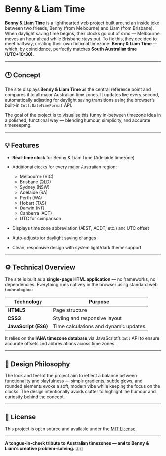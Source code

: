 # Benny & Liam Time

**Benny & Liam Time** is a lighthearted web project built around an inside joke between two friends, Benny (from Melbourne) and Liam (from Brisbane). When daylight saving time begins, their clocks go out of sync — Melbourne moves an hour ahead while Brisbane stays put. To fix this, they decided to meet halfway, creating their own fictional timezone: **Benny & Liam Time** — which, by coincidence, perfectly matches **South Australian time (UTC+10:30)**.

---

## 🕒 Concept

The site displays **Benny & Liam Time** as the central reference point and compares it to all major Australian time zones. It updates live every second, automatically adjusting for daylight saving transitions using the browser’s built-in `Intl.DateTimeFormat` API.

The goal of the project is to visualise this funny in-between timezone idea in a polished, functional way — blending humour, simplicity, and accurate timekeeping.

---

## 💡 Features

* **Real-time clock** for Benny & Liam Time (Adelaide timezone)
* Additional clocks for every major Australian region:

  * Melbourne (VIC)
  * Brisbane (QLD)
  * Sydney (NSW)
  * Adelaide (SA)
  * Perth (WA)
  * Hobart (TAS)
  * Darwin (NT)
  * Canberra (ACT)
  * UTC for comparison
* Displays time zone abbreviation (AEST, ACDT, etc.) and UTC offset
* Auto-adjusts for daylight saving changes
* Clean, responsive design with system light/dark theme support

---

## ⚙️ Technical Overview

The site is built as a **single-page HTML application** — no frameworks, no dependencies. Everything runs natively in the browser using standard web technologies:

| Technology           | Purpose                               |
| -------------------- | ------------------------------------- |
| **HTML5**            | Page structure                        |
| **CSS3**             | Styling and responsive layout         |
| **JavaScript (ES6)** | Time calculations and dynamic updates |

It relies on the **IANA timezone database** via JavaScript’s `Intl` API to ensure accurate offsets and abbreviations across time zones.

---

## 🎨 Design Philosophy

The look and feel of the project aim to reflect a balance between functionality and playfulness — simple gradients, subtle glows, and rounded elements evoke a soft, modern vibe while keeping the focus on the clocks. The design intentionally avoids clutter to highlight the humour and curiosity behind the concept.

---

## 📜 License

This project is open source and available under the [MIT License](LICENSE).

---

**A tongue-in-cheek tribute to Australian timezones — and to Benny & Liam’s creative problem-solving.** 🇦🇺
